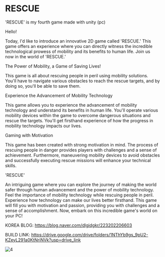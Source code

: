 # RESCUE
'RESCUE' is my  fourth game made with unity (pc)

Hello!

Today, I'd like to introduce an innovative 2D game called 'RESCUE.'
This game offers an experience where you can directly witness the incredible technological prowess of mobility and its benefits to human life.
Join us now in the world of 'RESCUE.'


The Power of Mobility, a Game of Saving Lives!

This game is all about rescuing people in peril using mobility solutions.
You'll have to navigate various obstacles to reach the rescue targets, and by doing so, you'll be able to save them.


Experience the Advancement of Mobility Technology

This game allows you to experience the advancement of mobility technology and understand its benefits in human life.
You'll operate various mobility devices within the game to overcome dangerous situations and rescue the targets.
You'll get firsthand experience of how the progress in mobility technology impacts our lives.


Gaming with Motivation

This game has been created with strong motivation in mind.
The process of rescuing people in danger provides players with challenges and a sense of achievement.
Furthermore, maneuvering mobility devices to avoid obstacles and successfully executing rescue missions will enhance your technical skills.


'RESCUE'

An intriguing game where you can explore the journey of making the world safer through human advancement and the power of mobility technology.
Feel the importance of mobility technology while rescuing people in peril.
Experience how technology can make our lives better firsthand.
This game will fill you with motivation and passion, providing you with challenges and a sense of accomplishment.
Now, embark on this incredible game's world on your PC!


KOREA BLOG: https://blog.naver.com/dlgidgkr/223202206603

BUILD LINK: https://drive.google.com/drive/folders/1NThYb9gs_9pU2-KZeyL291a0KtNriNVk?usp=drive_link

![4](https://github.com/FineAp/RESCUE/assets/143973266/c3eb1f03-f695-4a95-ab2f-c3b5766d6923)
